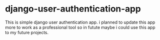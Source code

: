# django-user-authentication-app
This is simple django user authentication app. i planned to update this app more to work as a professional tool so in futute maybe i 
could use this app to my future projects.
